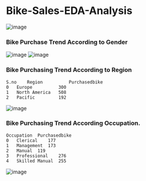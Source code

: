 # Bike-Sales-EDA-Analysis

![image](https://user-images.githubusercontent.com/108980892/212248989-a422b54b-d267-4b3d-845c-cde0e3023985.png)

### Bike Purchase Trend According to Gender
![image](https://user-images.githubusercontent.com/108980892/212249101-a6f877cc-39b9-4c29-b7ba-c1a10e31dd37.png)
![image](https://user-images.githubusercontent.com/108980892/212249128-9c83cf68-f802-4ba7-8a61-b1bbf349f431.png)

### Bike Purchasing Trend According to Region
	S.no    Region	        Purchasedbike
	0	Europe	        300
	1	North America	508
	2	Pacific	        192
![image](https://user-images.githubusercontent.com/108980892/212249217-c773e739-e04a-41be-a714-cf5b38c3410c.png)

### Bike Purchasing Trend According Occupation.
	Occupation	Purchasedbike
	0	Clerical	177
	1	Management	173
	2	Manual	119
	3	Professional	276
	4	Skilled Manual	255
![image](https://user-images.githubusercontent.com/108980892/212249364-4bddb1db-931f-4a7d-81e4-dfaabdc4a1c9.png)

